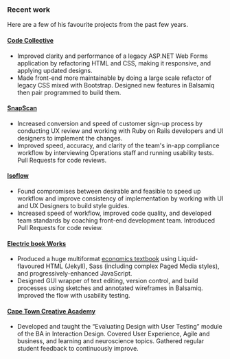 ### Recent work

Here are a few of his favourite projects from the past few years.

#### [Code Collective](https://codecollective.com/)

- Improved clarity and performance of a legacy ASP.NET Web Forms application by refactoring HTML and CSS, making it responsive, and applying updated designs.
- Made front-end more maintainable by doing a large scale refactor of legacy CSS mixed with Bootstrap. Designed new features in Balsamiq then pair programmed to build them.

#### [SnapScan](https://www.snapscan.co.za/)

- Increased conversion and speed of customer sign-up process by conducting UX review and working with Ruby on Rails developers and UI designers to implement the changes.
- Improved speed, accuracy, and clarity of the team's in-app compliance workflow by interviewing Operations staff and running usability tests. Pull Requests for code reviews.

#### [Isoflow](https://www.isoflow.co.za/)

- Found compromises between desirable and feasible to speed up workflow and improve consistency of implementation by working with UI and UX Designers to build style guides. 
- Increased speed of workflow, improved code quality, and developed team standards by coaching front-end development team. Introduced Pull Requests for code review.

#### [Electric book Works](https://electricbookworks.com/)

- Produced a huge multiformat [economics textbook](https://core-econ.org/the-economy/) using Liquid-flavoured HTML (Jekyll), Sass (including complex Paged Media styles), and progressively-enhanced JavaScript.
- Designed GUI wrapper of text editing, version control, and build processes using sketches and annotated wireframes in Balsamiq. Improved the flow with usability testing.

#### [Cape Town Creative Academy](http://ctca.co.za/)

- Developed and taught the “Evaluating Design with User Testing” module of the BA in Interaction Design. Covered User Experience, Agile and business, and learning and neuroscience topics. Gathered regular student feedback to continuously improve.